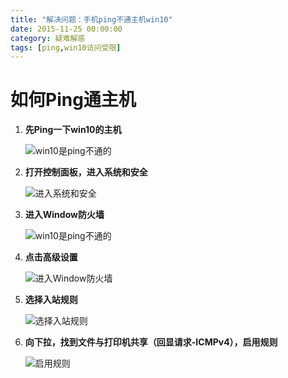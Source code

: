 ```yaml
---
title: "解决问题：手机ping不通主机win10"
date: 2015-11-25 00:00:00
category: 疑难解惑
tags: [ping,win10访问受限]
---
```


# 如何Ping通主机
1. **先Ping一下win10的主机**

	![win10是ping不通的](http://ww2.sinaimg.cn/mw1024/9d2c4511gw1eydarltf06j20ld08v3zp.jpg)

2. **打开控制面板，进入系统和安全**

    ![进入系统和安全](http://ww1.sinaimg.cn/mw1024/9d2c4511gw1eydarmi27aj20q30hx0x3.jpg)

3. **进入Window防火墙**

    ![win10是ping不通的](http://ww2.sinaimg.cn/mw1024/9d2c4511gw1eydarn4jkyj20q30hx444.jpg)

4. **点击高级设置**

    ![进入Window防火墙](http://ww2.sinaimg.cn/mw1024/9d2c4511gw1eydarnomi5j20q30hx0z2.jpg)

5. **选择入站规则**

    ![选择入站规则](http://ww2.sinaimg.cn/mw1024/9d2c4511gw1eydarokvqej21070hsjvp.jpg)

6. **向下拉，找到文件与打印机共享（回显请求-ICMPv4），启用规则**

    ![启用规则](http://ww3.sinaimg.cn/mw1024/9d2c4511gw1eydarp3k59j210f0hfqch.jpg)